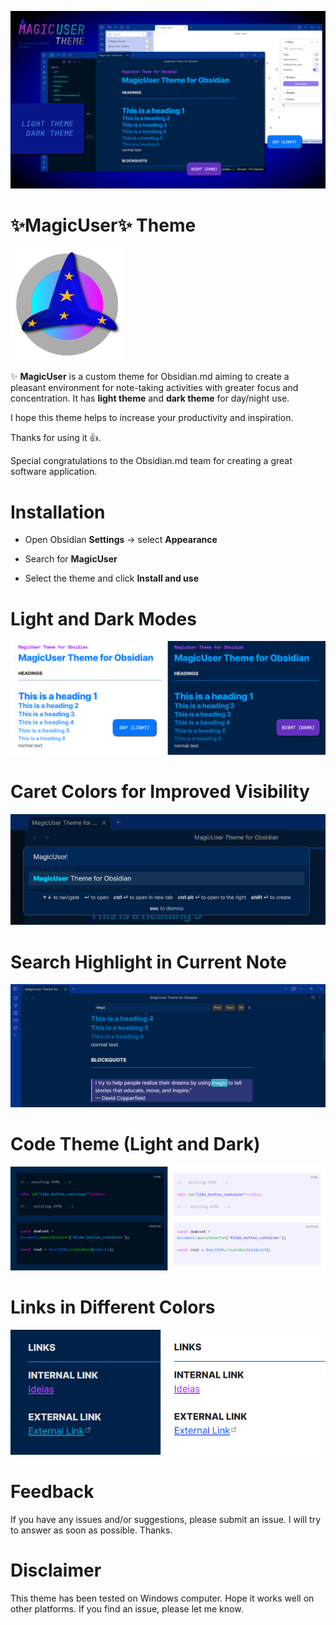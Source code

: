 ![MagicUser theme for Obsidian](images/screenshot_big.png)

# ✨**MagicUser**✨ Theme

![MagicUser Theme icon](magic_user_theme_icon.png)

✨ **MagicUser** is a custom theme for Obsidian.md aiming to create a pleasant environment for note-taking activities with greater focus and concentration. It has **light theme** and **dark theme** for day/night use.

I hope this theme helps to increase your productivity and inspiration.

Thanks for using it 👍.

Special congratulations to the Obsidian.md team for creating a great software application.

# Installation

- Open Obsidian **Settings** -> select **Appearance**

- Search for **MagicUser**

- Select the theme and click **Install and use**

# Light and Dark Modes

![Light and Dark Mode Headings](images/magicuser_modes_headings.png)

# Caret Colors for Improved Visibility

![Dark mode caret color](images/magicuser_caret.png)

# Search Highlight in Current Note

![Search Highlight in Current Note](images/magicuser_search.png)

# Code Theme (Light and Dark)

![MagicUser theme for programming](images/magicuser_codes.png)

# Links in Different Colors

![MagicUser Internal and External Links](images/magicuser_links.png)

# Feedback
  
If you have any issues and/or suggestions, please submit an issue. I will try to answer as soon as possible. Thanks.

# Disclaimer

This theme has been tested on Windows computer. Hope it works well on other platforms. If you find an issue, please let me know.
  
